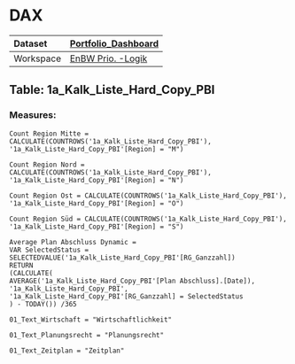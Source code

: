 



# DAX

|Dataset|[Portfolio_Dashboard](./../Portfolio_Dashboard.md)|
| :--- | :--- |
|Workspace|[EnBW Prio. -Logik](../../Workspaces/EnBW-Prio.--Logik.md)|

## Table: 1a_Kalk_Liste_Hard_Copy_PBI

### Measures:


```dax
Count Region Mitte = CALCULATE(COUNTROWS('1a_Kalk_Liste_Hard_Copy_PBI'), '1a_Kalk_Liste_Hard_Copy_PBI'[Region] = "M")
```



```dax
Count Region Nord = CALCULATE(COUNTROWS('1a_Kalk_Liste_Hard_Copy_PBI'), '1a_Kalk_Liste_Hard_Copy_PBI'[Region] = "N")
```



```dax
Count Region Ost = CALCULATE(COUNTROWS('1a_Kalk_Liste_Hard_Copy_PBI'), '1a_Kalk_Liste_Hard_Copy_PBI'[Region] = "O")
```



```dax
Count Region Süd = CALCULATE(COUNTROWS('1a_Kalk_Liste_Hard_Copy_PBI'), '1a_Kalk_Liste_Hard_Copy_PBI'[Region] = "S")
```



```dax
Average Plan Abschluss Dynamic = 
VAR SelectedStatus = SELECTEDVALUE('1a_Kalk_Liste_Hard_Copy_PBI'[RG_Ganzzahl])
RETURN
(CALCULATE(
AVERAGE('1a_Kalk_Liste_Hard_Copy_PBI'[Plan Abschluss].[Date]),
'1a_Kalk_Liste_Hard_Copy_PBI',
'1a_Kalk_Liste_Hard_Copy_PBI'[RG_Ganzzahl] = SelectedStatus
) - TODAY()) /365

```



```dax
01_Text_Wirtschaft = "Wirtschaftlichkeit"
```



```dax
01_Text_Planungsrecht = "Planungsrecht"
```



```dax
01_Text_Zeitplan = "Zeitplan"
```

